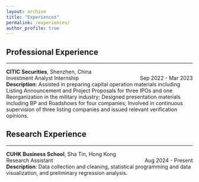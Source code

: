 ```yaml
---
layout: archive
title: "Experiences"
permalink: /experiences/
author_profile: true
---
```


## Professional Experience
---
**CITIC Securities**, Shenzhen, China \
Investment Analyst Internship <span style="float: right;">Sep 2022 - Mar 2023</span> \
**Description**: Assisted in preparing capital operation materials including Listing Announcement and Project Proposals for three IPOs and one Reorganization in the military industry;
Designed presentation materials including BP and Roadshows for four companies;
Involved in continuous supervision of three listing companies and issued relevant verification opinions.

## Research Experience
---
**CUHK Business School**, Sha Tin, Hong Kong \
Research Assistant <span style="float: right;">Aug 2024 - Present</span> \
**Description**: Data collection and cleaning, statistical programming and data visualization, and preliminary regression analysis.